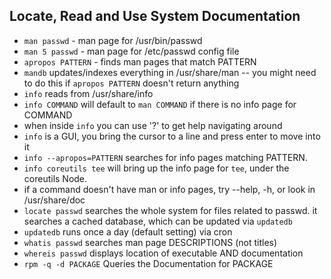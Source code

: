 ## Locate, Read and Use System Documentation
- `man passwd` - man page for /usr/bin/passwd
- `man 5 passwd` - man page for /etc/passwd config file
- `apropos PATTERN` - finds man pages that match PATTERN
- `mandb` updates/indexes everything in /usr/share/man -- you might need to do this if `apropos PATTERN` doesn't return anything
- `info` reads from /usr/share/info
- `info COMMAND` will default to `man COMMAND` if there is no info page for COMMAND
- when inside `info` you can use '?' to get help navigating around
- `info` is a GUI, you bring the cursor to a line and press enter to move into it
- `info --apropos=PATTERN` searches for info pages matching PATTERN.
- `info coreutils tee` will bring up the info page for `tee`, under the coreutils Node.
- if a command doesn't have man or info pages, try --help, -h, or look in /usr/share/doc
- `locate passwd` searches the whole system for files related to passwd. it searches a cached database, which can be updated via `updatedb`
- `updatedb` runs once a day (default setting) via cron
- `whatis passwd` searches man page DESCRIPTIONS (not titles)
- `whereis passwd` displays location of executable AND documentation
- `rpm -q -d PACKAGE` Queries the Documentation for PACKAGE
